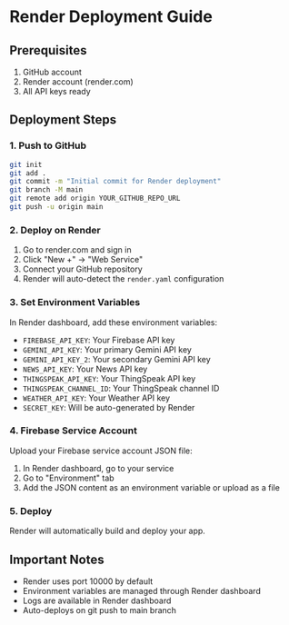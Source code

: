 # Render Deployment Guide

## Prerequisites
1. GitHub account
2. Render account (render.com)
3. All API keys ready

## Deployment Steps

### 1. Push to GitHub
```bash
git init
git add .
git commit -m "Initial commit for Render deployment"
git branch -M main
git remote add origin YOUR_GITHUB_REPO_URL
git push -u origin main
```

### 2. Deploy on Render
1. Go to render.com and sign in
2. Click "New +" → "Web Service"
3. Connect your GitHub repository
4. Render will auto-detect the `render.yaml` configuration

### 3. Set Environment Variables
In Render dashboard, add these environment variables:
- `FIREBASE_API_KEY`: Your Firebase API key
- `GEMINI_API_KEY`: Your primary Gemini API key
- `GEMINI_API_KEY_2`: Your secondary Gemini API key
- `NEWS_API_KEY`: Your News API key
- `THINGSPEAK_API_KEY`: Your ThingSpeak API key
- `THINGSPEAK_CHANNEL_ID`: Your ThingSpeak channel ID
- `WEATHER_API_KEY`: Your Weather API key
- `SECRET_KEY`: Will be auto-generated by Render

### 4. Firebase Service Account
Upload your Firebase service account JSON file:
1. In Render dashboard, go to your service
2. Go to "Environment" tab
3. Add the JSON content as an environment variable or upload as a file

### 5. Deploy
Render will automatically build and deploy your app.

## Important Notes
- Render uses port 10000 by default
- Environment variables are managed through Render dashboard
- Logs are available in Render dashboard
- Auto-deploys on git push to main branch